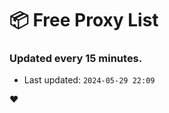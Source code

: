 # :package: Free Proxy List
### Updated every 15 minutes.

- Last updated: `2024-05-29 22:09`

:heart:
